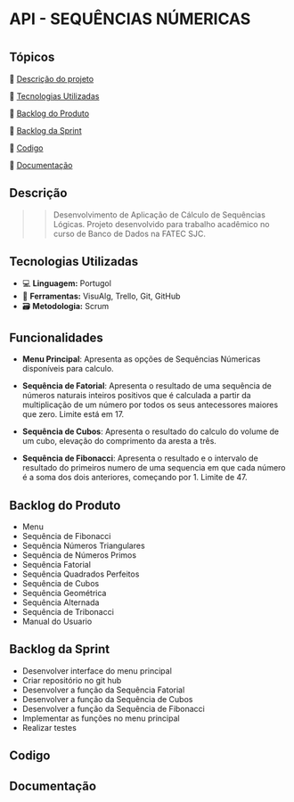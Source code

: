  <h1> API - SEQUÊNCIAS NÚMERICAS <h1>

## Tópicos 

:small_blue_diamond: [Descrição do projeto](#Descrição)

:small_blue_diamond: [Tecnologias Utilizadas](#Tecnologias-Utilizadas)

:small_blue_diamond: [Backlog do Produto](#Backlog-do-Produto)

:small_blue_diamond: [Backlog da Sprint](#Backlog-da-Sprint)

:small_blue_diamond: [Codigo](#Codigo)

:small_blue_diamond: [Documentação](#Documentação)


## Descrição

> > Desenvolvimento de Aplicação de Cálculo de Sequências Lógicas. Projeto desenvolvido para trabalho acadêmico no curso de Banco de Dados na FATEC SJC.

## Tecnologias Utilizadas

- 💻 **Linguagem:** Portugol
- 🔧 **Ferramentas:**  VisuAlg, Trello, Git, GitHub
- 🗃️ **Metodologia:** Scrum

## Funcionalidades

- **Menu Principal**: Apresenta as opções de Sequências Númericas disponíveis para calculo.

- **Sequência de Fatorial**: Apresenta o resultado de uma sequência de números naturais inteiros positivos que é calculada a partir da multiplicação de um número por todos os seus antecessores maiores que zero. Limite está em 17.
  
- **Sequência de Cubos**: Apresenta o resultado do calculo do volume de um cubo, elevação do comprimento da aresta a três.
  
- **Sequência de Fibonacci**: Apresenta o resultado e o intervalo de resultado do primeiros numero de uma sequencia em que cada número é a soma dos dois anteriores, começando por 1. Limite de 47. 

## Backlog do Produto
- Menu
- Sequência de Fibonacci
- Sequência Números Triangulares
- Sequência de Números Primos
- Sequência Fatorial
- Sequência Quadrados Perfeitos
- Sequência de Cubos
- Sequência Geométrica
- Sequência Alternada
- Sequência de Tribonacci
- Manual do Usuario

## Backlog da Sprint
- Desenvolver interface do menu principal
- Criar repositório no git hub
- Desenvolver a função da Sequência Fatorial
- Desenvolver a função da Sequência de Cubos
- Desenvolver a função da Sequência de Fibonacci
- Implementar as funções no menu principal
- Realizar testes
  
## Codigo

## Documentação 


  
